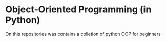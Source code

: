 # Object-Oriented Programming (in Python)   
On this repositories was contains a colletion of python OOP for beginners
